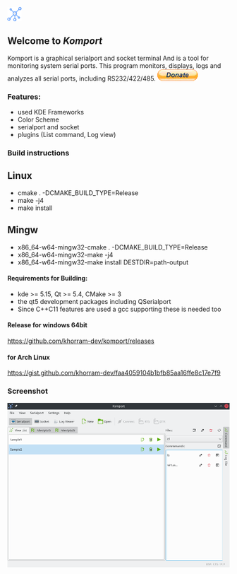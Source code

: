 [![pipeline status](https://github.com/khorram-dev/komport/blob/master/komport/resource/png/32-apps-komport.png)](https://github.com/khorram-dev/komport)

## Welcome to _Komport_

Komport is a graphical serialport and socket terminal
And is a tool for monitoring system serial ports.
This program monitors, displays, logs and analyzes all serial ports, including RS232/422/485.
[![pipeline status](https://github.com/khorram-dev/komport/blob/master/komport/resource/png/btn_donate_LG.webp)](https://www.paypal.com/donate?hosted_button_id=VG6P3S4ELVXJ2)

### Features:

*   used KDE Frameworks
*   Color Scheme
*   serialport and socket
*   plugins (List command, Log view)


### Build instructions

Linux
----------------------------------------------------------------------------------------
*  cmake . -DCMAKE_BUILD_TYPE=Release
*  make -j4
*  make install


Mingw
----------------------------------------------------------------------------------------
*  x86_64-w64-mingw32-cmake . -DCMAKE_BUILD_TYPE=Release
*  x86_64-w64-mingw32-make -j4
*  x86_64-w64-mingw32-make install DESTDIR=path-output


#### Requirements for Building:

*   kde >= 5.15, Qt >= 5.4, CMake >= 3
*   the qt5 development packages including QSerialport
*   Since C++C11 features are used a gcc supporting these is needed too

#### Release for windows 64bit
https://github.com/khorram-dev/komport/releases

#### for Arch Linux
https://gist.github.com/khorram-dev/faa4059104b1bfb85aa16ffe8c17e7f9

### Screenshot

![Screenshots](https://github.com/khorram-dev/komport/blob/master/doc/screenshot_1.png)

